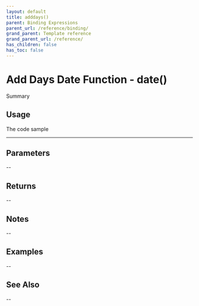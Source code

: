 ```yaml
---
layout: default
title: adddays()
parent: Binding Expressions
parent_url: /reference/binding/
grand_parent: Template reference
grand_parent_url: /reference/
has_children: false
has_toc: false
---
```


# Add Days Date Function - date()

Summary

## Usage

 The code sample

---

## Parameters

--

## Returns 

--

## Notes


-- 

## Examples


--


## See Also


--

